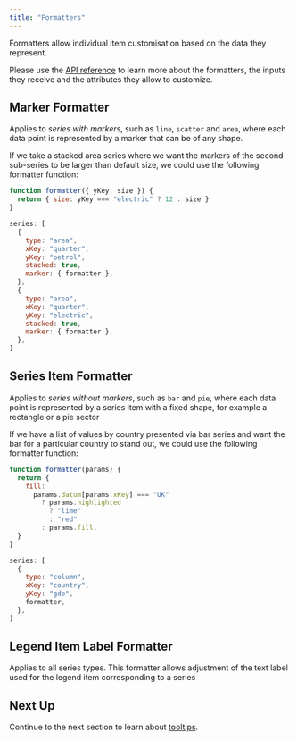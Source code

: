 ```yaml
---
title: "Formatters"
---
```


Formatters allow individual item customisation based on the data they represent.

Please use the [API reference](/charts-api/) to learn more about the formatters, the inputs they receive and the attributes they allow to customize.

## Marker Formatter

Applies to _series with markers_, such as `line`, `scatter` and `area`, where each data point is represented by a marker that can be of any shape.

If we take a stacked area series where we want the markers of the second sub-series to be larger than default size, we could use the following formatter function:

```js
function formatter({ yKey, size }) {
  return { size: yKey === "electric" ? 12 : size }
}

series: [
  {
    type: "area",
    xKey: "quarter",
    yKey: "petrol",
    stacked: true,
    marker: { formatter },
  },
  {
    type: "area",
    xKey: "quarter",
    yKey: "electric",
    stacked: true,
    marker: { formatter },
  },
]
```

<chart-example title='Marker Formatter' name='marker-formatter' type='generated'></chart-example>

## Series Item Formatter

Applies to _series without markers_, such as `bar` and `pie`, where each data point is represented by a series item with a fixed shape, for example a rectangle or a pie sector

If we have a list of values by country presented via bar series and want the bar for a particular country to stand out, we could use the following formatter function:

```js
function formatter(params) {
  return {
    fill:
      params.datum[params.xKey] === "UK"
        ? params.highlighted
          ? "lime"
          : "red"
        : params.fill,
  }
}

series: [
  {
    type: "column",
    xKey: "country",
    yKey: "gdp",
    formatter,
  },
]
```

<chart-example title='Series Formatter' name='series-formatter' type='generated'></chart-example>

## Legend Item Label Formatter

Applies to all series types. This formatter allows adjustment of the text label used for the legend
item corresponding to a series

<chart-example title='Legend Item Label Formatter' name='legend-item-formatter' type='generated'></chart-example>

## Next Up

Continue to the next section to learn about [tooltips](/charts-tooltips/).
